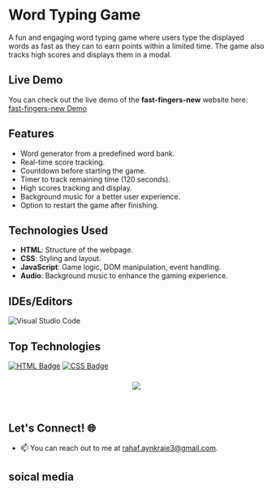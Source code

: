 # Word Typing Game

A fun and engaging word typing game where users type the displayed words as fast as they can to earn points within a limited time. The game also tracks high scores and displays them in a modal.

## Live Demo

You can check out the live demo of the **fast-fingers-new** website here: 
[fast-fingers-new Demo](https://rahaf-ayn-kraie.github.io/fast-fingers-new/)

## Features
- Word generator from a predefined word bank.
- Real-time score tracking.
- Countdown before starting the game.
- Timer to track remaining time (120 seconds).
- High scores tracking and display.
- Background music for a better user experience.
- Option to restart the game after finishing.

## Technologies Used
- **HTML**: Structure of the webpage.
- **CSS**: Styling and layout.
- **JavaScript**: Game logic, DOM manipulation, event handling.
- **Audio**: Background music to enhance the gaming experience.


## IDEs/Editors

![Visual Studio Code](https://img.shields.io/badge/Visual%20Studio%20Code-0078d7.svg?style=for-the-badge&logo=visual-studio-code&logoColor=white)
## Top Technologies


[![HTML Badge](https://img.shields.io/badge/-HTML-E34F26?style=for-the-badge&labelColor=black&logo=html5&logoColor=E34F26)](#)
[![CSS Badge](https://img.shields.io/badge/-CSS-1572B6?style=for-the-badge&labelColor=black&logo=css3&logoColor=1572B6)](#)

<h3 align="center">
    <img src="https://readme-typing-svg.herokuapp.com/?font=Righteous&size=25&center=true&vCenter=true&width=500&height=70&duration=4000&lines=Thanks+for+visiting!+✌️;+Shoot+me+a+message+on+email!;Rahaf+:)&color=F5A9B8">
</h3>

<br/>

## Let's Connect! 🌐

- 📫 You can reach out to me at [rahaf.aynkraie3@gmail.com](mailto:rahaf.aynkraie3@gmail.com).
## soical media 
